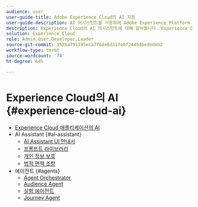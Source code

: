 ```yaml
---
audience: user
user-guide-title: Adobe Experience Cloud의 AI 지원
user-guide-description: AI 어시스턴트를 사용하여 Adobe Experience Platform 및 Real-Time Customer Data Platform을 통해 워크플로를 가속화하는 방법을 알아봅니다.
description: Experience Cloud의 AI 어시스턴트에 대해 알아봅니다. Experience Cloud의 AI를 활용하여 제품 지식을 향상시키고 운영에 대한 인사이트를 얻습니다.
solution: Experience Cloud
role: Admin,User,Developer,Leader
source-git-commit: 352ba791195eca7f68e6d317e0f2449d6ededeb2
workflow-type: tm+mt
source-wordcount: '74'
ht-degree: 64%

---
```



# Experience Cloud의 AI {#experience-cloud-ai}

- [Experience Cloud 애플리케이션의 AI](home.md)
- AI Assistant {#ai-assistant}
   - [AI Assistant UI 안내서](./ai-assistant/ai-assistant-ui.md)
   - [프롬프트 라이브러리](./ai-assistant/prompt-library.md)
   - [개인 정보 보호](./ai-assistant/privacy.md)
   - [법적 면책 조항](./ai-assistant/legal-disclaimer.md)
- 에이전트 {#agents}
   - [Agent Orchestrator](./agents/agent-orchestrator.md)
   - [Audience Agent](./agents/audience.md)
   - [실험 에이전트](./agents/agent-experiment.md)
   - [Journey Agent](./agents/ajo-agent-analyze.md)

